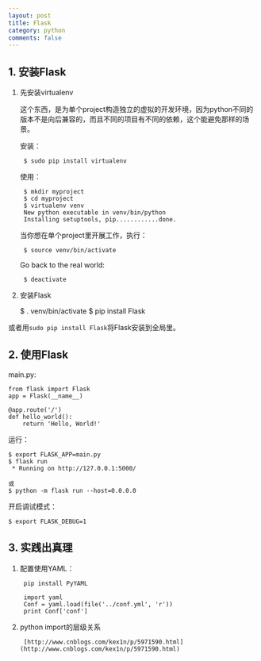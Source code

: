 ```yaml
---
layout: post
title: Flask
category: python
comments: false
---
```


## 1. 安装Flask

1. 先安装virtualenv
    
    这个东西，是为单个project构造独立的虚拟的开发环境，因为python不同的版本不是向后兼容的，而且不同的项目有不同的依赖，这个能避免那样的场景。

    安装：

        $ sudo pip install virtualenv

    使用：

        $ mkdir myproject
        $ cd myproject
        $ virtualenv venv
        New python executable in venv/bin/python
        Installing setuptools, pip............done.

    当你想在单个project里开展工作，执行：

        $ source venv/bin/activate

    Go back to the real world:

        $ deactivate

2. 安装Flask

    $ . venv/bin/activate
    $ pip install Flask

或者用`sudo pip install Flask`将Flask安装到全局里。

## 2. 使用Flask

main.py:

    from flask import Flask
    app = Flask(__name__)

    @app.route('/')
    def hello_world():
        return 'Hello, World!'
运行：
    
    $ export FLASK_APP=main.py
    $ flask run
     * Running on http://127.0.0.1:5000/

    或
    $ python -m flask run --host=0.0.0.0

开启调试模式：

    $ export FLASK_DEBUG=1

## 3. 实践出真理

1. 配置使用YAML：

        pip install PyYAML

        import yaml
        Conf = yaml.load(file('../conf.yml', 'r'))
        print Conf['conf']

2. python import的层级关系

        [http://www.cnblogs.com/kex1n/p/5971590.html](http://www.cnblogs.com/kex1n/p/5971590.html)




